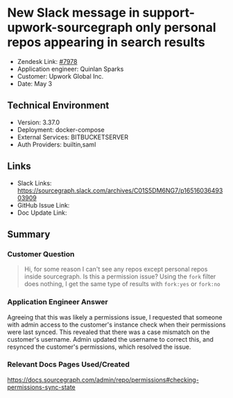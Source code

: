 # New Slack message in support-upwork-sourcegraph only personal repos appearing in search results<!-- Ticket Title  Hint: include keywords to make it searchable -->

- Zendesk Link: [#7978](https://sourcegraph.zendesk.com/agent/tickets/7978)
- Application engineer: Quinlan Sparks
- Customer: Upwork Global Inc. <!-- Redact if this contains personally identifying information -->
- Date: May 3

<!-- Data populated from integration, speak to Ben Gordon or Michael Bali if not working -->
<!-- During Internal team trial, fill missing data manually (we are waiting for all data to sync) -->

## Technical Environment
- Version: 3.37.0​
- Deployment: docker-compose
- External Services: BITBUCKETSERVER
- Auth Providers: builtin,saml


## Links
<!-- Data for application engineer manual entry -->
- Slack Links: https://sourcegraph.slack.com/archives/C01S5DM6NG7/p1651603649303909
- GitHub Issue Link:
- Doc Update Link:

## Summary
### Customer Question
> Hi, for some reason I can't see any repos except personal repos inside sourcegraph. Is this a permission issue? Using the `fork` filter does nothing, I get the same type of results with `fork:yes` or `fork:no`


### Application Engineer Answer
Agreeing that this was likely a permissions issue, I requested that someone with admin access to the customer's instance check when their permissions were last synced. This revealed that there was a case mismatch on the customer's username. Admin updated the username to correct this, and resynced the customer's permissions, which resolved the issue. 

### Relevant Docs Pages Used/Created
https://docs.sourcegraph.com/admin/repo/permissions#checking-permissions-sync-state 

<!-- Once complete, upload a copy to https://github.com/sourcegraph/support-tools-internal/tree/main/resolved-tickets as a .md file -->
<!-- Name the file 7978.md -->
